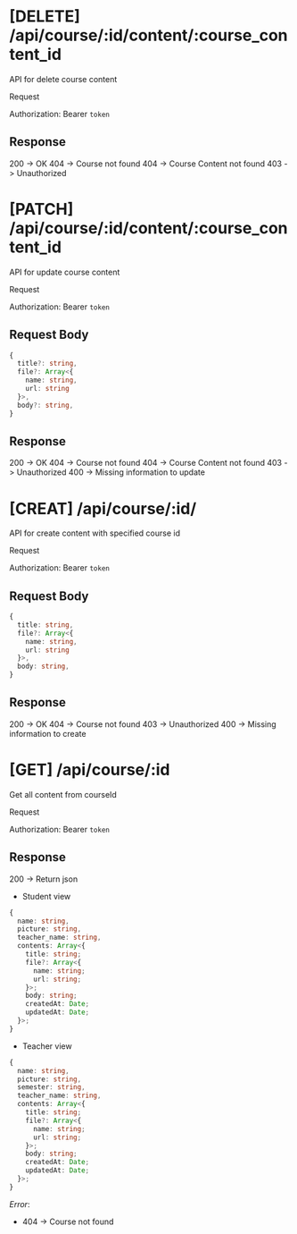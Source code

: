 # [DELETE] /api/course/:id/content/:course_content_id

API for delete course content

Request

Authorization: Bearer `token`

## Response

200 -> OK
404 -> Course not found
404 -> Course Content not found
403 -> Unauthorized

# [PATCH] /api/course/:id/content/:course_content_id

API for update course content

Request

Authorization: Bearer `token`

## Request Body

```ts
{
  title?: string,
  file?: Array<{
    name: string,
    url: string
  }>,
  body?: string,
}
```

## Response

200 -> OK
404 -> Course not found
404 -> Course Content not found
403 -> Unauthorized
400 -> Missing information to update

# [CREAT] /api/course/:id/

API for create content with specified course id

Request

Authorization: Bearer `token`

## Request Body

```ts
{
  title: string,
  file?: Array<{
    name: string,
    url: string
  }>,
  body: string,
}
```

## Response

200 -> OK
404 -> Course not found
403 -> Unauthorized
400 -> Missing information to create

# [GET] /api/course/:id

Get all content from courseId

Request

Authorization: Bearer `token`

## Response

200 -> Return json

- Student view

```ts
{
  name: string,
  picture: string,
  teacher_name: string,
  contents: Array<{
    title: string;
    file?: Array<{
      name: string;
      url: string;
    }>;
    body: string;
    createdAt: Date;
    updatedAt: Date;
  }>;
}
```

- Teacher view

```ts
{
  name: string,
  picture: string,
  semester: string,
  teacher_name: string,
  contents: Array<{
    title: string;
    file?: Array<{
      name: string;
      url: string;
    }>;
    body: string;
    createdAt: Date;
    updatedAt: Date;
  }>;
}
```

_Error_:

- 404 -> Course not found
